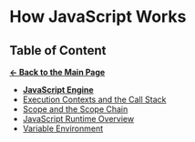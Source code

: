 # How JavaScript Works

## Table of Content

[**&larr; Back to the Main Page**](./../README.md)

<div></div>

- [**JavaScript Engine**](./js-engine.md)
- [Execution Contexts and the Call Stack](./call-stack.md)
- [Scope and the Scope Chain](./scope.md)
- [JavaScript Runtime Overview](./js-runtime-overview.md)
- [Variable Environment](./var-environment.md)

<div></div>
